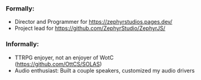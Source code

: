 ### Formally:
- Director and Programmer for https://zephyrstudios.pages.dev/
- Project lead for https://github.com/ZephyrStudio/ZephyrJS/

### Informally:
- TTRPG enjoyer, not an enjoyer of WotC (https://github.com/OttCS/SOLAS)
- Audio enthusiast: Built a couple speakers, customized my audio drivers
